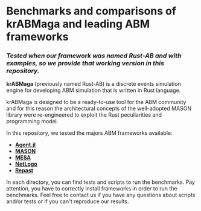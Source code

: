 # Benchmarks and comparisons of krABMaga and leading ABM frameworks

### *Tested when our framework was named **Rust-AB** and with examples, so we provide that working version in this repository.*

**krABMaga** (previously named Rust-AB) is a discrete events simulation engine for developing ABM simulation that is written in Rust language.

krABMaga is designed to be a ready-to-use tool for the ABM community and for this reason the architectural concepts of the well-adopted MASON library were re-engineered to exploit the Rust peculiarities and programming model.

In this repository, we tested the majors ABM frameworks available:
- [**Agent.jl**](https://juliadynamics.github.io/Agents.jl/stable/)
- [**MASON**](https://cs.gmu.edu/~eclab/projects/mason/)
- [**MESA**](https://mesa.readthedocs.io/en/latest/)
- [**NetLogo**](https://ccl.northwestern.edu/netlogo/index.html)
- [**Repast**](https://repast.github.io)

In each directory, you can find tests and scripts to run the benchmarks.
Pay attention, you have to correctly install frameworks in order to run the benchmarks. Feel free to contact us if you have any questions about scripts and/or tests or if you can't reproduce our results.